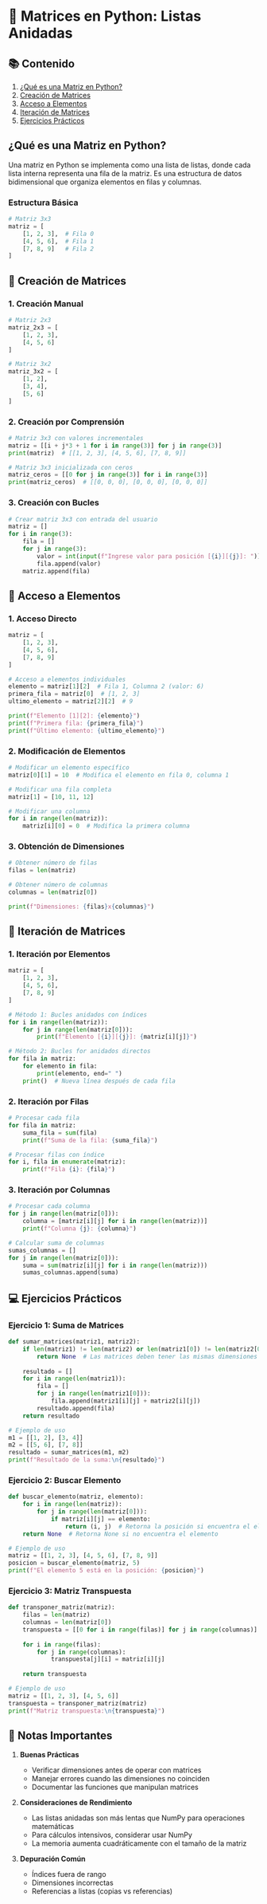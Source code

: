 # 🔲 Matrices en Python: Listas Anidadas

## 📚 Contenido
1. [¿Qué es una Matriz en Python?](#qué-es-una-matriz-en-python)
2. [Creación de Matrices](#creación-de-matrices)
3. [Acceso a Elementos](#acceso-a-elementos)
4. [Iteración de Matrices](#iteración-de-matrices)
5. [Ejercicios Prácticos](#ejercicios-prácticos)

## ¿Qué es una Matriz en Python?

Una matriz en Python se implementa como una lista de listas, donde cada lista interna representa una fila de la matriz. Es una estructura de datos bidimensional que organiza elementos en filas y columnas.

### Estructura Básica
```python
# Matriz 3x3
matriz = [
    [1, 2, 3],  # Fila 0
    [4, 5, 6],  # Fila 1
    [7, 8, 9]   # Fila 2
]
```

## 📝 Creación de Matrices

### 1. Creación Manual
```python
# Matriz 2x3
matriz_2x3 = [
    [1, 2, 3],
    [4, 5, 6]
]

# Matriz 3x2
matriz_3x2 = [
    [1, 2],
    [3, 4],
    [5, 6]
]
```

### 2. Creación por Comprensión
```python
# Matriz 3x3 con valores incrementales
matriz = [[i + j*3 + 1 for i in range(3)] for j in range(3)]
print(matriz)  # [[1, 2, 3], [4, 5, 6], [7, 8, 9]]

# Matriz 3x3 inicializada con ceros
matriz_ceros = [[0 for j in range(3)] for i in range(3)]
print(matriz_ceros)  # [[0, 0, 0], [0, 0, 0], [0, 0, 0]]
```

### 3. Creación con Bucles
```python
# Crear matriz 3x3 con entrada del usuario
matriz = []
for i in range(3):
    fila = []
    for j in range(3):
        valor = int(input(f"Ingrese valor para posición [{i}][{j}]: "))
        fila.append(valor)
    matriz.append(fila)
```

## 🎯 Acceso a Elementos

### 1. Acceso Directo
```python
matriz = [
    [1, 2, 3],
    [4, 5, 6],
    [7, 8, 9]
]

# Acceso a elementos individuales
elemento = matriz[1][2]  # Fila 1, Columna 2 (valor: 6)
primera_fila = matriz[0]  # [1, 2, 3]
ultimo_elemento = matriz[2][2]  # 9

print(f"Elemento [1][2]: {elemento}")
print(f"Primera fila: {primera_fila}")
print(f"Último elemento: {ultimo_elemento}")
```

### 2. Modificación de Elementos
```python
# Modificar un elemento específico
matriz[0][1] = 10  # Modifica el elemento en fila 0, columna 1

# Modificar una fila completa
matriz[1] = [10, 11, 12]

# Modificar una columna
for i in range(len(matriz)):
    matriz[i][0] = 0  # Modifica la primera columna
```

### 3. Obtención de Dimensiones
```python
# Obtener número de filas
filas = len(matriz)

# Obtener número de columnas
columnas = len(matriz[0])

print(f"Dimensiones: {filas}x{columnas}")
```

## 🔄 Iteración de Matrices

### 1. Iteración por Elementos
```python
matriz = [
    [1, 2, 3],
    [4, 5, 6],
    [7, 8, 9]
]

# Método 1: Bucles anidados con índices
for i in range(len(matriz)):
    for j in range(len(matriz[0])):
        print(f"Elemento [{i}][{j}]: {matriz[i][j]}")

# Método 2: Bucles for anidados directos
for fila in matriz:
    for elemento in fila:
        print(elemento, end=" ")
    print()  # Nueva línea después de cada fila
```

### 2. Iteración por Filas
```python
# Procesar cada fila
for fila in matriz:
    suma_fila = sum(fila)
    print(f"Suma de la fila: {suma_fila}")

# Procesar filas con índice
for i, fila in enumerate(matriz):
    print(f"Fila {i}: {fila}")
```

### 3. Iteración por Columnas
```python
# Procesar cada columna
for j in range(len(matriz[0])):
    columna = [matriz[i][j] for i in range(len(matriz))]
    print(f"Columna {j}: {columna}")

# Calcular suma de columnas
sumas_columnas = []
for j in range(len(matriz[0])):
    suma = sum(matriz[i][j] for i in range(len(matriz)))
    sumas_columnas.append(suma)
```

## 💻 Ejercicios Prácticos

### Ejercicio 1: Suma de Matrices
```python
def sumar_matrices(matriz1, matriz2):
    if len(matriz1) != len(matriz2) or len(matriz1[0]) != len(matriz2[0]):
        return None  # Las matrices deben tener las mismas dimensiones
    
    resultado = []
    for i in range(len(matriz1)):
        fila = []
        for j in range(len(matriz1[0])):
            fila.append(matriz1[i][j] + matriz2[i][j])
        resultado.append(fila)
    return resultado

# Ejemplo de uso
m1 = [[1, 2], [3, 4]]
m2 = [[5, 6], [7, 8]]
resultado = sumar_matrices(m1, m2)
print(f"Resultado de la suma:\n{resultado}")
```

### Ejercicio 2: Buscar Elemento
```python
def buscar_elemento(matriz, elemento):
    for i in range(len(matriz)):
        for j in range(len(matriz[0])):
            if matriz[i][j] == elemento:
                return (i, j)  # Retorna la posición si encuentra el elemento
    return None  # Retorna None si no encuentra el elemento

# Ejemplo de uso
matriz = [[1, 2, 3], [4, 5, 6], [7, 8, 9]]
posicion = buscar_elemento(matriz, 5)
print(f"El elemento 5 está en la posición: {posicion}")
```

### Ejercicio 3: Matriz Transpuesta
```python
def transponer_matriz(matriz):
    filas = len(matriz)
    columnas = len(matriz[0])
    transpuesta = [[0 for i in range(filas)] for j in range(columnas)]
    
    for i in range(filas):
        for j in range(columnas):
            transpuesta[j][i] = matriz[i][j]
    
    return transpuesta

# Ejemplo de uso
matriz = [[1, 2, 3], [4, 5, 6]]
transpuesta = transponer_matriz(matriz)
print(f"Matriz transpuesta:\n{transpuesta}")
```

## 📝 Notas Importantes

1. **Buenas Prácticas**
   - Verificar dimensiones antes de operar con matrices
   - Manejar errores cuando las dimensiones no coinciden
   - Documentar las funciones que manipulan matrices

2. **Consideraciones de Rendimiento**
   - Las listas anidadas son más lentas que NumPy para operaciones matemáticas
   - Para cálculos intensivos, considerar usar NumPy
   - La memoria aumenta cuadráticamente con el tamaño de la matriz

3. **Depuración Común**
   - Índices fuera de rango
   - Dimensiones incorrectas
   - Referencias a listas (copias vs referencias)